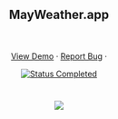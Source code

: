<div id="top"></div>

<div align="center">
  <h2 align="center">MayWeather.app</h2>
  <p align="center">
    <br />
    <br />
    <a href="https://weather-app-95w.pages.dev/#/current-location">View Demo</a>
    ·
    <a href="https://github.com/mahdipratama/may-weather" target="_blank">Report Bug</a>
    ·
  </p>
</div>

<!-- Bagdes -->
<div align="center">
  <!-- Profile -->

  <!-- Status -->
  <a href="#">
    <img src="https://img.shields.io/badge/Status-Completed-brightgreen?style=for-the-badge" alt="Status Completed">
  </a>

</div>

#

<div align="center">

![](./app/images/desktop-preview.jpg)

</div>
